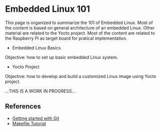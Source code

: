 # Embedded Linux 101

This page is organized to summarize the 101 of Embedded Linux. Most of the content is based on general architecture of an embedded Linux. Other material are related to the Yocto project. Most of the content are related to the Raspberry Pi as target board for pratical implementation. 


- Embedded Linux Basics 

Objective: how to set up basic embedded Linux system. 

- Yocto Project 

Objective: how to develop and build a customized Linux image using Yocto project. 


...THIS IS A WORK IN PROGRESS...

## References

- [Getting started with Git](https://www.taniarascia.com/getting-started-with-git/)
- [Makefile Tutorial](http://www.cs.colby.edu/maxwell/courses/tutorials/maketutor/)
